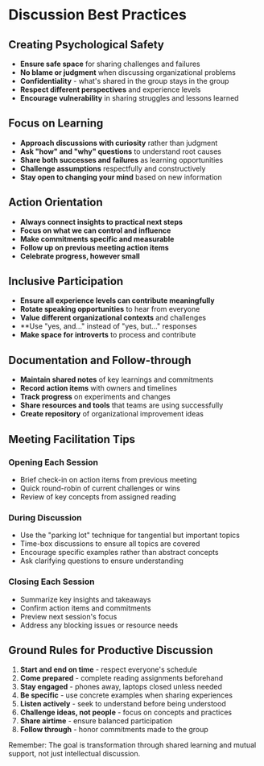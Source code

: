 # Discussion Best Practices

## Creating Psychological Safety
- **Ensure safe space** for sharing challenges and failures
- **No blame or judgment** when discussing organizational problems
- **Confidentiality** - what's shared in the group stays in the group
- **Respect different perspectives** and experience levels
- **Encourage vulnerability** in sharing struggles and lessons learned

## Focus on Learning
- **Approach discussions with curiosity** rather than judgment
- **Ask "how" and "why" questions** to understand root causes
- **Share both successes and failures** as learning opportunities
- **Challenge assumptions** respectfully and constructively
- **Stay open to changing your mind** based on new information

## Action Orientation
- **Always connect insights to practical next steps**
- **Focus on what we can control and influence**
- **Make commitments specific and measurable**
- **Follow up on previous meeting action items**
- **Celebrate progress, however small**

## Inclusive Participation
- **Ensure all experience levels can contribute meaningfully**
- **Rotate speaking opportunities** to hear from everyone
- **Value different organizational contexts** and challenges
- **Use "yes, and..." instead of "yes, but..." responses
- **Make space for introverts** to process and contribute

## Documentation and Follow-through
- **Maintain shared notes** of key learnings and commitments
- **Record action items** with owners and timelines
- **Track progress** on experiments and changes
- **Share resources and tools** that teams are using successfully
- **Create repository** of organizational improvement ideas

## Meeting Facilitation Tips

### Opening Each Session
- Brief check-in on action items from previous meeting
- Quick round-robin of current challenges or wins
- Review of key concepts from assigned reading

### During Discussion
- Use the "parking lot" technique for tangential but important topics
- Time-box discussions to ensure all topics are covered
- Encourage specific examples rather than abstract concepts
- Ask clarifying questions to ensure understanding

### Closing Each Session
- Summarize key insights and takeaways
- Confirm action items and commitments
- Preview next session's focus
- Address any blocking issues or resource needs

## Ground Rules for Productive Discussion

1. **Start and end on time** - respect everyone's schedule
2. **Come prepared** - complete reading assignments beforehand
3. **Stay engaged** - phones away, laptops closed unless needed
4. **Be specific** - use concrete examples when sharing experiences
5. **Listen actively** - seek to understand before being understood
6. **Challenge ideas, not people** - focus on concepts and practices
7. **Share airtime** - ensure balanced participation
8. **Follow through** - honor commitments made to the group

Remember: The goal is transformation through shared learning and mutual support, not just intellectual discussion.